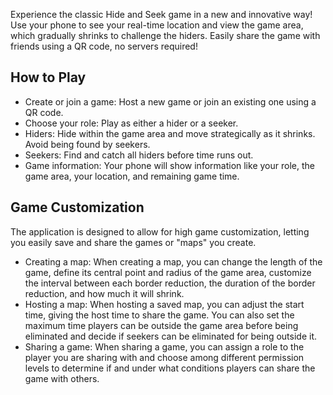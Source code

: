 Experience the classic Hide and Seek game in a new and innovative way! Use your phone to see your real-time location and view the game area, which gradually shrinks to challenge the hiders. Easily share the game with friends using a QR code, no servers required!

## How to Play
- Create or join a game: Host a new game or join an existing one using a QR code.
- Choose your role: Play as either a hider or a seeker.
- Hiders: Hide within the game area and move strategically as it shrinks. Avoid being found by seekers.
- Seekers: Find and catch all hiders before time runs out.
- Game information: Your phone will show information like your role, the game area, your location, and remaining game time.

## Game Customization
The application is designed to allow for high game customization, letting you easily save and share the games or "maps" you create.
- Creating a map: When creating a map, you can change the length of the game, define its central point and radius of the game area, customize the interval between each border reduction, the duration of the border reduction, and how much it will shrink.
- Hosting a map: When hosting a saved map, you can adjust the start time, giving the host time to share the game. You can also set the maximum time players can be outside the game area before being eliminated and decide if seekers can be eliminated for being outside it.
- Sharing a game: When sharing a game, you can assign a role to the player you are sharing with and choose among different permission levels to determine if and under what conditions players can share the game with others.
